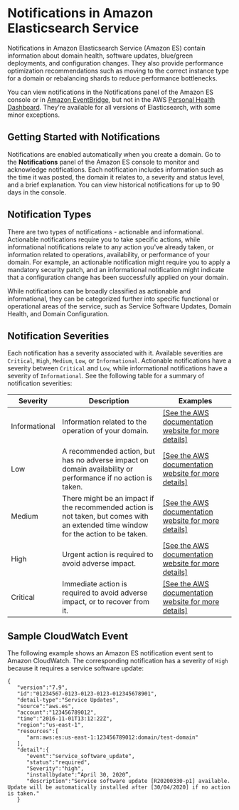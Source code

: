 # Notifications in Amazon Elasticsearch Service<a name="es-managedomains-notifications"></a>

Notifications in Amazon Elasticsearch Service \(Amazon ES\) contain information about domain health, software updates, blue/green deployments, and configuration changes\. They also provide performance optimization recommendations such as moving to the correct instance type for a domain or rebalancing shards to reduce performance bottlenecks\. 

You can view notifications in the Notifications panel of the Amazon ES console or in [Amazon EventBridge](https://docs.aws.amazon.com/eventbridge/latest/userguide/create-eventbridge-rule.html), but not in the AWS [Personal Health Dashboard](https://docs.aws.amazon.com/health/latest/ug/getting-started-phd.html)\. They're available for all versions of Elasticsearch, with some minor exceptions\.

## Getting Started with Notifications<a name="es-managedomains-notifications-start"></a>

Notifications are enabled automatically when you create a domain\. Go to the **Notifications** panel of the Amazon ES console to monitor and acknowledge notifications\. Each notification includes information such as the time it was posted, the domain it relates to, a severity and status level, and a brief explanation\. You can view historical notifications for up to 90 days in the console\.

## Notification Types<a name="es-managedomains-notifications-types"></a>

There are two types of notifications \- actionable and informational\. Actionable notifications require you to take specific actions, while informational notifications relate to any action you've already taken, or information related to operations, availability, or performance of your domain\. For example, an actionable notification might require you to apply a mandatory security patch, and an informational notification might indicate that a configuration change has been successfully applied on your domain\. 

While notifications can be broadly classified as actionable and informational, they can be categorized further into specific functional or operational areas of the service, such as Service Software Updates, Domain Health, and Domain Configuration\.

## Notification Severities<a name="es-managedomains-notifications-severities"></a>

Each notification has a severity associated with it\. Available severities are `Critical`, `High`, `Medium`, `Low`, or `Informational`\. Actionable notifications have a severity between `Critical` and `Low`, while informational notifications have a severity of `Informational`\. See the following table for a summary of notification severities:


| Severity | Description | Examples | 
| --- | --- | --- | 
| Informational |  Information related to the operation of your domain\.  |  [\[See the AWS documentation website for more details\]](http://docs.aws.amazon.com/elasticsearch-service/latest/developerguide/es-managedomains-notifications.html)  | 
| Low |  A recommended action, but has no adverse impact on domain availability or performance if no action is taken\.  |  [\[See the AWS documentation website for more details\]](http://docs.aws.amazon.com/elasticsearch-service/latest/developerguide/es-managedomains-notifications.html)  | 
| Medium |  There might be an impact if the recommended action is not taken, but comes with an extended time window for the action to be taken\.  |  [\[See the AWS documentation website for more details\]](http://docs.aws.amazon.com/elasticsearch-service/latest/developerguide/es-managedomains-notifications.html)  | 
| High |  Urgent action is required to avoid adverse impact\.  |  [\[See the AWS documentation website for more details\]](http://docs.aws.amazon.com/elasticsearch-service/latest/developerguide/es-managedomains-notifications.html)  | 
| Critical |  Immediate action is required to avoid adverse impact, or to recover from it\.   |  [\[See the AWS documentation website for more details\]](http://docs.aws.amazon.com/elasticsearch-service/latest/developerguide/es-managedomains-notifications.html)  | 

## Sample CloudWatch Event<a name="es-managedomains-notifications-cloudwatch"></a>

The following example shows an Amazon ES notification event sent to Amazon CloudWatch\. The corresponding notification has a severity of `High` because it requires a service software update:

```
{
   "version":"7.9",
   "id":"01234567-0123-0123-0123-012345678901",
   "detail-type":"Service Updates",
   "source":"aws.es",
   "account":"123456789012",
   "time":"2016-11-01T13:12:22Z",
   "region":"us-east-1",
   "resources":[
      "arn:aws:es:us-east-1:123456789012:domain/test-domain"
   ],
   "detail":{
      "event":"service_software_update",
      "status":"required",
      "Severity":"high",
      "installbydate":“April 30, 2020”,
      "description":"Service software update [R20200330-p1] available. Update will be automatically installed after [30/04/2020] if no action is taken."
   }
```